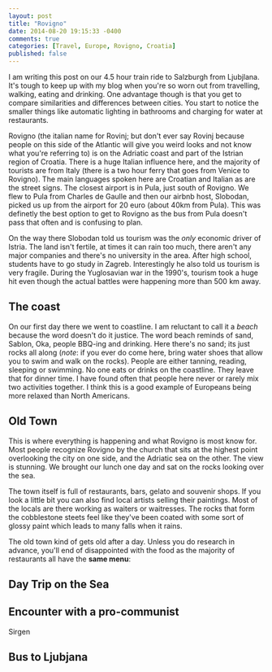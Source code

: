 ```yaml
---
layout: post
title: "Rovigno"
date: 2014-08-20 19:15:33 -0400
comments: true
categories: [Travel, Europe, Rovigno, Croatia]
published: false
---
```


I am writing this post on our 4.5 hour train ride to Salzburgh from Ljubjlana. It's tough to keep up with my blog when you're so worn out from travelling, walking, eating and drinking. One advantage though is that you get to compare similarities and differences between cities. You start to notice the smaller things like automatic lighting in bathrooms and charging for water at restaurants. 

<!-- more -->

Rovigno (the italian name for Rovinj; but don't ever say Rovinj because people on this side of the Atlantic will give you weird looks and not know what you're referring to) is on the Adriatic coast and part of the Istrian region of Croatia. There is a huge Italian influence here, and the majority of tourists are from Italy (there is a two hour ferry that goes from Venice to Rovigno). The main languages spoken here are Croatian and Italian as are the street signs. The closest airport is in Pula, just south of Rovigno. We flew to Pula from Charles de Gaulle and then our airbnb host, Slobodan, picked us up from the airport for 20 euro (about 40km from Pula). This was definetly the best option to get to Rovigno as the bus from Pula doesn't pass that often and is confusing to plan. 

On the way there Slobodan told us tourism was the _only_ economic driver of Istria. The land isn't fertile, at times it can rain too much, there aren't any major companies and there's no university in the area. After high school, students have to go study in Zagreb. Interestingly he also told us tourism is very fragile. During the Yuglosavian war in the 1990's, tourism took a huge hit even though the actual battles were happening more than 500 km away.

The coast
------------------------
On our first day there we went to coastline. I am reluctant to call it a *beach* because the word doesn't do it justice. The word beach reminds of sand, Sablon, Oka, people BBQ-ing and drinking. Here there's no sand; its just rocks all along (*note*: if you ever do come here, bring water shoes that allow you to swim and walk on the rocks). People are either tanning, reading, sleeping or swimming. No one eats or drinks on the coastline. They leave that for dinner time. I have found often that people here never or rarely mix two activities together. I think this is a good example of Europeans being more relaxed than North Americans. 


Old Town
------------------------------
This is where everything is happening and what Rovigno is most know for. Most people recognize Rovigno by the church that sits at the highest point overlooking the city on one side, and the Adriatic sea on the other. The view is stunning. We brought our lunch one day and sat on the rocks looking over the sea. 

The town itself is full of restaurants, bars, gelato and souvenir shops. If you look a little bit you can also find local artists selling their paintings. Most of the locals are there working as waiters or waitresses. The rocks that form the cobblestone steets feel like they've been coated with some sort of glossy paint which leads to many falls when it rains. 

The old town kind of gets old after a day. Unless you do research in advance, you'll end of disappointed with the food as the majority of restaurants all have the **same menu**:

 

Day Trip on the Sea
------------------------------





Encounter with a pro-communist
--------------------------------
Sirgen





Bus to Ljubjana
---------------------------------








